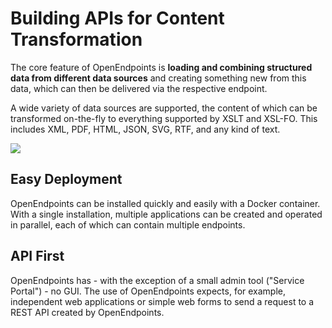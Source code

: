 # Building APIs for Content Transformation

The core feature of OpenEndpoints is **loading and combining structured data from different data sources** and creating something new from this data, which can then be delivered via the respective endpoint.

A wide variety of data sources are supported, the content of which can be transformed on-the-fly to everything supported by XSLT and XSL-FO. This includes XML, PDF, HTML, JSON, SVG, RTF, and any kind of text.

![](https://cdn.openendpoints.io/images/gitbook/introduction-content-transformation-api.svg)

## Easy Deployment

OpenEndpoints can be installed quickly and easily with a Docker container. With a single installation, multiple applications can be created and operated in parallel, each of which can contain multiple endpoints.

## API First

OpenEndpoints has - with the exception of a small admin tool ("Service Portal") - no GUI. The use of OpenEndpoints expects, for example, independent web applications or simple web forms to send a request to a REST API created by OpenEndpoints.